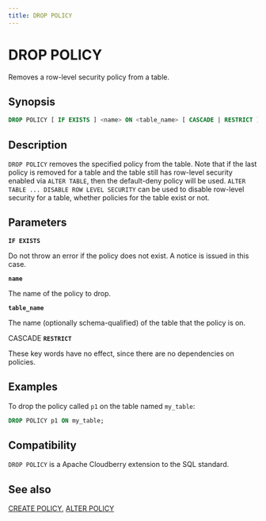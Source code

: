 ```yaml
---
title: DROP POLICY
---
```


# DROP POLICY

Removes a row-level security policy from a table.

## Synopsis

```sql
DROP POLICY [ IF EXISTS ] <name> ON <table_name> [ CASCADE | RESTRICT ]
```

## Description

`DROP POLICY` removes the specified policy from the table. Note that if the last policy is removed for a table and the table still has row-level security enabled via `ALTER TABLE`, then the default-deny policy will be used. `ALTER TABLE ... DISABLE ROW LEVEL SECURITY` can be used to disable row-level security for a table, whether policies for the table exist or not.

## Parameters

**`IF EXISTS`**

Do not throw an error if the policy does not exist. A notice is issued in this case.

**`name`**

The name of the policy to drop.

**`table_name`**

The name (optionally schema-qualified) of the table that the policy is on.

CASCADE
**`RESTRICT`**

These key words have no effect, since there are no dependencies on policies.

## Examples

To drop the policy called `p1` on the table named `my_table`:

```sql
DROP POLICY p1 ON my_table;
```

## Compatibility

`DROP POLICY` is a Apache Cloudberry extension to the SQL standard.

## See also

[CREATE POLICY](/docs/sql-stmts/create-policy.md), [ALTER POLICY](/docs/sql-stmts/alter-policy.md)
